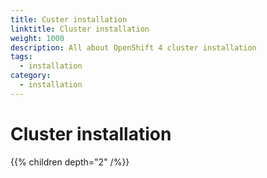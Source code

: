 ```yaml
---
title: Custer installation
linktitle: Cluster installation
weight: 1000
description: All about OpenShift 4 cluster installation
tags:
  - installation
category:
  - installation
---
```


# Cluster installation

{{% children depth="2" /%}}
